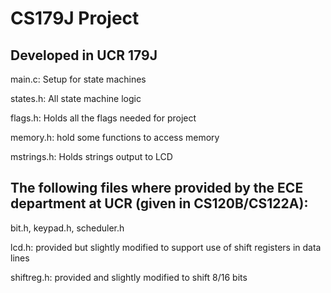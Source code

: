 # CS179J Project

## Developed in UCR 179J

main.c: Setup for state machines

states.h: All state machine logic 

flags.h: Holds all the flags needed for project

memory.h: hold some functions to access memory

mstrings.h: Holds strings output to LCD 


## The following files where provided by the ECE department at UCR (given in CS120B/CS122A):

bit.h, keypad.h, scheduler.h

lcd.h: provided but slightly modified to support use of shift registers in data lines

shiftreg.h: provided and slightly modified to shift 8/16 bits
